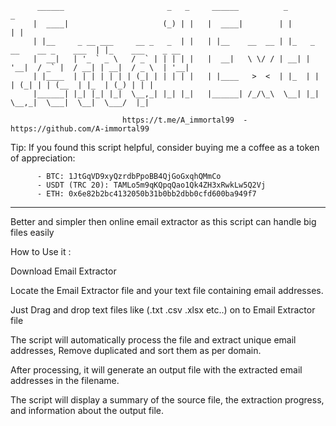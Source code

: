 

          ______                       _   _     ______          _                           _
         |  ____|                     (_) | |   |  ____|        | |                         | |
         | |__     _ __ ___     __ _   _  | |   | |__    __  __ | |_   _ __    __ _    ___  | |_    ___    _ __
         |  __|   | '_ ` _ \   / _` | | | | |   |  __|   \ \/ / | __| | '__|  / _` |  / __| | __|  / _ \  | '__|
         | |____  | | | | | | | (_| | | | | |   | |____   >  <  | |_  | |    | (_| | | (__  | |_  | (_) | | |
         |______| |_| |_| |_|  \__,_| |_| |_|   |______| /_/\_\  \__| |_|     \__,_|  \___|  \__|  \___/  |_|

                             https://t.me/A_immortal99  -  https://github.com/A-immortal99

Tip: If you found this script helpful, consider buying me a coffee as a token of appreciation:

          - BTC: 1JtGqVD9xyQzrdbPpoBB4QjGoGxqhQMmCo
          - USDT (TRC 20): TAMLo5m9qKQpqQao1Qk4ZH3xRwkLw5Q2Vj
          - ETH: 0x6e82b2bc4132050b31b0bb2dbb0cfd600ba949f7

-----------------------------------------------------------------------------------------------------------------------

Better and simpler then online email extractor as this script can handle big files easily 

How to Use it :

Download Email Extractor

Locate the Email Extractor file and your text file containing email addresses.

Just Drag and drop text files like (.txt .csv .xlsx  etc..) on to Email Extractor file

The script will automatically process the file and extract unique email addresses, Remove duplicated and sort them as per domain.

After processing, it will generate an output file with the extracted email addresses in the filename.

The script will display a summary of the source file, the extraction progress, and information about the output file.


